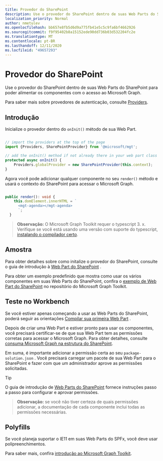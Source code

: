 ```yaml
---
title: Provedor do SharePoint
description: Use o provedor do SharePoint dentro de suas Web Parts do SharePoint para poder alimentar os componentes com o acesso ao Microsoft Graph.
localization_priority: Normal
author: nmetulev
ms.openlocfilehash: bb657e8fb5d6d9a775fb41e5c5c9fa6bf4662926
ms.sourcegitcommit: f9f95402b8a15152ede90dd736b03d532204fc2e
ms.translationtype: MT
ms.contentlocale: pt-BR
ms.lasthandoff: 12/11/2020
ms.locfileid: "49657293"
---
```

# <a name="sharepoint-provider"></a>Provedor do SharePoint

Use o provedor do SharePoint dentro de suas Web Parts do SharePoint para poder alimentar os componentes com o acesso ao Microsoft Graph.

Para saber mais sobre provedores de autenticação, consulte [Providers](./providers.md).

## <a name="get-started"></a>Introdução

Inicialize o provedor dentro do `onInit()` método de sua Web Part.

```ts

// import the providers at the top of the page
import {Providers, SharePointProvider} from '@microsoft/mgt';

// add the onInit() method if not already there in your web part class
protected async onInit() {
    Providers.globalProvider = new SharePointProvider(this.context);
}
```

Agora você pode adicionar qualquer componente no seu `render()` método e usará o contexto do SharePoint para acessar o Microsoft Graph.

```ts

public render(): void {
    this.domElement.innerHTML = `
      <mgt-agenda></mgt-agenda>
      `;
  }
```

>**Observação:** O Microsoft Graph Toolkit requer o typescript 3. x. Verifique se você está usando uma versão com suporte do typescript, [instalando o compilador certo](https://github.com/SharePoint/sp-dev-docs/wiki/SharePoint-Framework-v1.8-release-notes#support-for-typescript-27-29-and-3x).

## <a name="sample"></a>Amostra

Para obter detalhes sobre como initalize o provedor do SharePoint, consulte o guia de introdução à [Web Part do SharePoint](../get-started/build-a-sharepoint-web-part.md) .

Para obter um exemplo predefinido que mostra como usar os vários componentes em suas Web Parts do SharePoint, confira o [exemplo de Web Part do SharePoint](https://github.com/microsoftgraph/microsoft-graph-toolkit/tree/master/samples/sp-webpart) no repositório do Microsoft Graph Toolkit.

## <a name="test-in-the-workbench"></a>Teste no Workbench

Se você estiver apenas começando a usar as Web Parts do SharePoint, poderá seguir as orientações [Compilar sua primeira Web Part](/sharepoint/dev/spfx/web-parts/get-started/build-a-hello-world-web-part) .

Depois de criar uma Web Part e estiver pronto para usar os componentes, você precisará certificar-se de que sua Web Part tem as permissões corretas para acessar o Microsoft Graph. Para obter detalhes, consulte [consuma Microsoft Graph na estrutura do SharePoint](/sharepoint/dev/spfx/use-aad-tutorial).

Em suma, é importante adicionar a permissão certa ao seu `package-solution.json` . Você precisará carregar um pacote de sua Web Part para o SharePoint e fazer com que um administrador aprove as permissões solicitadas.

>[!TIP]
>O guia de introdução de [Web Parts do SharePoint](../get-started/build-a-sharepoint-web-part.md#configure-permissions) fornece instruções passo a passo para configurar e aprovar permissões.

>**Observação:** se você não tiver certeza de quais permissões adicionar, a documentação de cada componente inclui todas as permissões necessárias.

## <a name="polyfills"></a>Polyfills

Se você planeja suportar o IE11 em suas Web Parts do SPFx, você deve usar polipreenchimentos.

Para saber mais, confira [introdução ao Microsoft Graph Toolkit](../get-started/overview.md#polyfills).

